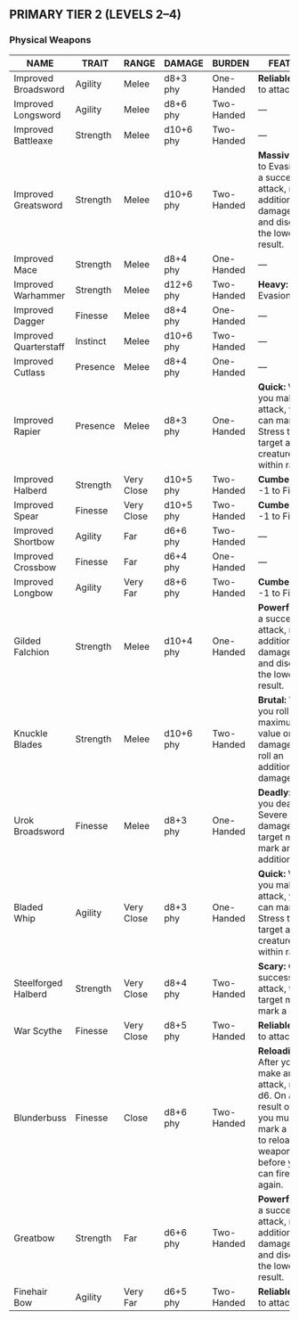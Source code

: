 ## PRIMARY TIER 2 (LEVELS 2–4)  
### Physical Weapons  

| NAME                  | TRAIT    | RANGE      | DAMAGE    | BURDEN     | FEATURE                                                                                                                                          |
| --------------------- | -------- | ---------- | --------- | ---------- | ------------------------------------------------------------------------------------------------------------------------------------------------ |
| Improved Broadsword   | Agility  | Melee      | d8+3 phy  | One-Handed | **Reliable:** +1 to attack rolls                                                                                                                 |
| Improved Longsword    | Agility  | Melee      | d8+6 phy  | Two-Handed | —                                                                                                                                                |
| Improved Battleaxe    | Strength | Melee      | d10+6 phy | Two-Handed | —                                                                                                                                                |
| Improved Greatsword   | Strength | Melee      | d10+6 phy | Two-Handed | **Massive:** -1 to Evasion; on a successful attack, roll an additional damage die and discard the lowest result.                                 |
| Improved Mace         | Strength | Melee      | d8+4 phy  | One-Handed | —                                                                                                                                                |
| Improved Warhammer    | Strength | Melee      | d12+6 phy | Two-Handed | **Heavy:** -1 to Evasion                                                                                                                         |
| Improved Dagger       | Finesse  | Melee      | d8+4 phy  | One-Handed | —                                                                                                                                                |
| Improved Quarterstaff | Instinct | Melee      | d10+6 phy | Two-Handed | —                                                                                                                                                |
| Improved Cutlass      | Presence | Melee      | d8+4 phy  | One-Handed | —                                                                                                                                                |
| Improved Rapier       | Presence | Melee      | d8+3 phy  | One-Handed | **Quick:** When you make an attack, you can mark a Stress to target another creature within range.                                               |
| Improved Halberd      | Strength | Very Close | d10+5 phy | Two-Handed | **Cumbersome:** -1 to Finesse                                                                                                                    |
| Improved Spear        | Finesse  | Very Close | d10+5 phy | Two-Handed | **Cumbersome:** -1 to Finesse                                                                                                                    |
| Improved Shortbow     | Agility  | Far        | d6+6 phy  | Two-Handed | —                                                                                                                                                |
| Improved Crossbow     | Finesse  | Far        | d6+4 phy  | One-Handed | —                                                                                                                                                |
| Improved Longbow      | Agility  | Very Far   | d8+6 phy  | Two-Handed | **Cumbersome:** -1 to Finesse                                                                                                                    |
| Gilded Falchion       | Strength | Melee      | d10+4 phy | One-Handed | **Powerful:** On a successful attack, roll an additional damage die and discard the lowest result.                                               |
| Knuckle Blades        | Strength | Melee      | d10+6 phy | Two-Handed | **Brutal:** When you roll the maximum value on a damage die, roll an additional damage die.                                                      |
| Urok Broadsword       | Finesse  | Melee      | d8+3 phy  | One-Handed | **Deadly:** When you deal Severe damage, the target must mark an additional HP.                                                                  |
| Bladed Whip           | Agility  | Very Close | d8+3 phy  | One-Handed | **Quick:** When you make an attack, you can mark a Stress to target another creature within range.                                               |
| Steelforged Halberd   | Strength | Very Close | d8+4 phy  | Two-Handed | **Scary:** On a successful attack, the target must mark a Stress.                                                                                |
| War Scythe            | Finesse  | Very Close | d8+5 phy  | Two-Handed | **Reliable:** +1 to attack rolls                                                                                                                 |
| Blunderbuss           | Finesse  | Close      | d8+6 phy  | Two-Handed | **Reloading:** After you make an attack, roll a d6. On a result of 1, you must mark a Stress to reload this weapon before you can fire it again. |
| Greatbow              | Strength | Far        | d6+6 phy  | Two-Handed | **Powerful:** On a successful attack, roll an additional damage die and discard the lowest result.                                               |
| Finehair Bow          | Agility  | Very Far   | d6+5 phy  | Two-Handed | **Reliable:** +1 to attack rolls                                                                                                                 |